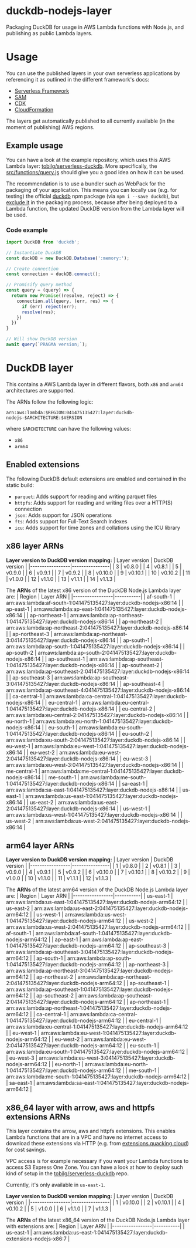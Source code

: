 # duckdb-nodejs-layer
Packaging DuckDB for usage in AWS Lambda functions with Node.js, and publishing as public Lambda layers.

# Usage
You can use the published layers in your own serverless applications by referencing it as outlined in the different framework's docs:

* [Serverless Framework](https://www.serverless.com/framework/docs/providers/aws/guide/serverless.yml/#functions)
* [SAM](https://aws.amazon.com/blogs/compute/working-with-aws-lambda-and-lambda-layers-in-aws-sam/)
* [CDK](https://docs.aws.amazon.com/cdk/api/v1/docs/aws-lambda-readme.html#layers)
* [CloudFormation](https://docs.aws.amazon.com/AWSCloudFormation/latest/UserGuide/aws-resource-lambda-function.html#cfn-lambda-function-layers)

The layers get automatically published to all currently available (in the moment of publishing) AWS regions.

## Example usage
You can have a look at the example repository, which uses this AWS Lambda layer: [tobilg/serverless-duckdb](https://github.com/tobilg/serverless-duckdb). More specifically, the [src/functions/query.js](https://github.com/tobilg/serverless-duckdb/blob/main/src/functions/query.js) should give you a good idea on how it can be used.

The recommendation is to use a bundler such as WebPack for the packaging of your application. This means you can locally use (e.g. for testing) the official [duckdb](https://www.npmjs.com/package/duckdb) npm package (via `npm i --save duckdb`), but [exclude it](https://github.com/tobilg/serverless-duckdb/blob/main/webpack.config.serverless.js#L27) in the packaging process, because after being deployed to a Lambda function, the updated DuckDB version from the Lambda layer will be used.

### Code example

```javascript
import DuckDB from 'duckdb';

// Instantiate DuckDB
const duckDB = new DuckDB.Database(':memory:');

// Create connection
const connection = duckDB.connect();

// Promisify query method
const query = (query) => {
  return new Promise((resolve, reject) => {
    connection.all(query, (err, res) => {
      if (err) reject(err);
      resolve(res);
    })
  })
}

// Will show DuckDB version
await query(`PRAGMA version;`);
```

# DuckDB layer
This contains a AWS Lambda layer in different flavors, both `x86` and `arm64` architectures are supported.

The ARNs follow the following logic:
```text
arn:aws:lambda:$REGION:041475135427:layer:duckdb-nodejs-$ARCHITECTURE:$VERSION
```

where `$ARCHITECTURE` can have the following values:

* `x86`
* `arm64`

## Enabled extensions
The following DuckDB default extensions are enabled and contained in the static build:

* `parquet`: Adds support for reading and writing parquet files
* `httpfs`: Adds support for reading and writing files over a HTTP(S) connection
* `json`: Adds support for JSON operations
* `fts`: Adds support for Full-Text Search Indexes
* `icu`: Adds support for time zones and collations using the ICU library

## x86 layer ARNs

**Layer version to DuckDB version mapping:**
| Layer version   | DuckDB version |
|-----------------|----------------|
| 3               | v0.8.0         |
| 4               | v0.8.1         |
| 5               | v0.9.0         |
| 6               | v0.9.1         |
| 7               | v0.9.2         |
| 8               | v0.10.0        |
| 9               | v0.10.1        |
| 10              | v0.10.2        |
| 11              | v1.0.0         |
| 12              | v1.1.0         |
| 13              | v1.1.1         |
| 14              | v1.1.3         |

The **ARNs** of the latest x86 version of the DuckDB Node.js Lambda layer are:
| Region          | Layer ARN |
|-----------------|-----------|
| af-south-1 | arn:aws:lambda:af-south-1:041475135427:layer:duckdb-nodejs-x86:14 |
| ap-east-1 | arn:aws:lambda:ap-east-1:041475135427:layer:duckdb-nodejs-x86:14 |
| ap-northeast-1 | arn:aws:lambda:ap-northeast-1:041475135427:layer:duckdb-nodejs-x86:14 |
| ap-northeast-2 | arn:aws:lambda:ap-northeast-2:041475135427:layer:duckdb-nodejs-x86:14 |
| ap-northeast-3 | arn:aws:lambda:ap-northeast-3:041475135427:layer:duckdb-nodejs-x86:14 |
| ap-south-1 | arn:aws:lambda:ap-south-1:041475135427:layer:duckdb-nodejs-x86:14 |
| ap-south-2 | arn:aws:lambda:ap-south-2:041475135427:layer:duckdb-nodejs-x86:14 |
| ap-southeast-1 | arn:aws:lambda:ap-southeast-1:041475135427:layer:duckdb-nodejs-x86:14 |
| ap-southeast-2 | arn:aws:lambda:ap-southeast-2:041475135427:layer:duckdb-nodejs-x86:14 |
| ap-southeast-3 | arn:aws:lambda:ap-southeast-3:041475135427:layer:duckdb-nodejs-x86:14 |
| ap-southeast-4 | arn:aws:lambda:ap-southeast-4:041475135427:layer:duckdb-nodejs-x86:14 |
| ca-central-1 | arn:aws:lambda:ca-central-1:041475135427:layer:duckdb-nodejs-x86:14 |
| eu-central-1 | arn:aws:lambda:eu-central-1:041475135427:layer:duckdb-nodejs-x86:14 |
| eu-central-2 | arn:aws:lambda:eu-central-2:041475135427:layer:duckdb-nodejs-x86:14 |
| eu-north-1 | arn:aws:lambda:eu-north-1:041475135427:layer:duckdb-nodejs-x86:14 |
| eu-south-1 | arn:aws:lambda:eu-south-1:041475135427:layer:duckdb-nodejs-x86:14 |
| eu-south-2 | arn:aws:lambda:eu-south-2:041475135427:layer:duckdb-nodejs-x86:14 |
| eu-west-1 | arn:aws:lambda:eu-west-1:041475135427:layer:duckdb-nodejs-x86:14 |
| eu-west-2 | arn:aws:lambda:eu-west-2:041475135427:layer:duckdb-nodejs-x86:14 |
| eu-west-3 | arn:aws:lambda:eu-west-3:041475135427:layer:duckdb-nodejs-x86:14 |
| me-central-1 | arn:aws:lambda:me-central-1:041475135427:layer:duckdb-nodejs-x86:14 |
| me-south-1 | arn:aws:lambda:me-south-1:041475135427:layer:duckdb-nodejs-x86:14 |
| sa-east-1 | arn:aws:lambda:sa-east-1:041475135427:layer:duckdb-nodejs-x86:14 |
| us-east-1 | arn:aws:lambda:us-east-1:041475135427:layer:duckdb-nodejs-x86:14 |
| us-east-2 | arn:aws:lambda:us-east-2:041475135427:layer:duckdb-nodejs-x86:14 |
| us-west-1 | arn:aws:lambda:us-west-1:041475135427:layer:duckdb-nodejs-x86:14 |
| us-west-2 | arn:aws:lambda:us-west-2:041475135427:layer:duckdb-nodejs-x86:14 |

## arm64 layer ARNs

**Layer version to DuckDB version mapping:**
| Layer version   | DuckDB version |
|-----------------|----------------|
| 1               | v0.8.0         |
| 2               | v0.8.1         |
| 3               | v0.9.0         |
| 4               | v0.9.1         |
| 5               | v0.9.2         |
| 6               | v0.10.0        |
| 7               | v0.10.1        |
| 8               | v0.10.2        |
| 9               | v1.0.0         |
| 10              | v1.1.0         |
| 11              | v1.1.1         |
| 12              | v1.1.3         |

The **ARNs** of the latest arm64 version of the DuckDB Node.js Lambda layer are:
| Region          | Layer ARN |
|-----------------|-----------|
| us-east-1 | arn:aws:lambda:us-east-1:041475135427:layer:duckdb-nodejs-arm64:12 |
| us-east-2 | arn:aws:lambda:us-east-2:041475135427:layer:duckdb-nodejs-arm64:12 |
| us-west-1 | arn:aws:lambda:us-west-1:041475135427:layer:duckdb-nodejs-arm64:12 |
| us-west-2 | arn:aws:lambda:us-west-2:041475135427:layer:duckdb-nodejs-arm64:12 |
| af-south-1 | arn:aws:lambda:af-south-1:041475135427:layer:duckdb-nodejs-arm64:12 |
| ap-east-1 | arn:aws:lambda:ap-east-1:041475135427:layer:duckdb-nodejs-arm64:12 |
| ap-southeast-3 | arn:aws:lambda:ap-southeast-3:041475135427:layer:duckdb-nodejs-arm64:12 |
| ap-south-1 | arn:aws:lambda:ap-south-1:041475135427:layer:duckdb-nodejs-arm64:12 |
| ap-northeast-3 | arn:aws:lambda:ap-northeast-3:041475135427:layer:duckdb-nodejs-arm64:12 |
| ap-northeast-2 | arn:aws:lambda:ap-northeast-2:041475135427:layer:duckdb-nodejs-arm64:12 |
| ap-southeast-1 | arn:aws:lambda:ap-southeast-1:041475135427:layer:duckdb-nodejs-arm64:12 |
| ap-southeast-2 | arn:aws:lambda:ap-southeast-2:041475135427:layer:duckdb-nodejs-arm64:12 |
| ap-northeast-1 | arn:aws:lambda:ap-northeast-1:041475135427:layer:duckdb-nodejs-arm64:12 |
| ca-central-1 | arn:aws:lambda:ca-central-1:041475135427:layer:duckdb-nodejs-arm64:12 |
| eu-central-1 | arn:aws:lambda:eu-central-1:041475135427:layer:duckdb-nodejs-arm64:12 |
| eu-west-1 | arn:aws:lambda:eu-west-1:041475135427:layer:duckdb-nodejs-arm64:12 |
| eu-west-2 | arn:aws:lambda:eu-west-2:041475135427:layer:duckdb-nodejs-arm64:12 |
| eu-south-1 | arn:aws:lambda:eu-south-1:041475135427:layer:duckdb-nodejs-arm64:12 |
| eu-west-3 | arn:aws:lambda:eu-west-3:041475135427:layer:duckdb-nodejs-arm64:12 |
| eu-north-1 | arn:aws:lambda:eu-north-1:041475135427:layer:duckdb-nodejs-arm64:12 |
| me-south-1 | arn:aws:lambda:me-south-1:041475135427:layer:duckdb-nodejs-arm64:12 |
| sa-east-1 | arn:aws:lambda:sa-east-1:041475135427:layer:duckdb-nodejs-arm64:12 |


## x86_64 layer with arrow, aws and httpfs extensions ARNs
This layer contains the arrow, aws and httpfs extensions. This enables Lambda functions that are in a VPC and have no internet access to download these extensions via HTTP (e.g. from [extensions.quacking.cloud](https://extensions.quacking.cloud)) for cost savings.

VPC access is for example necessary if you want your Lambda functions to access S3 Express One Zone. You can have a look at how to deploy such kind of setup in the [tobilg/serverless-duckdb](https://github.com/tobilg/serverless-duckdb/blob/main/serverless.yml#L112-L147) repo.

Currently, it's only available in `us-east-1`.

**Layer version to DuckDB version mapping:**
| Layer version   | DuckDB version |
|-----------------|----------------|
| 1               | v0.10.0        |
| 2               | v0.10.1        |
| 4               | v0.10.2        |
| 5               | v1.0.0         |
| 6               | v1.1.0         |
| 7               | v1.1.3         |

The **ARNs** of the latest x86_64 version of the DuckDB Node.js Lambda layer with extensions are:
| Region          | Layer ARN |
|-----------------|-----------|
| us-east-1 | arn:aws:lambda:us-east-1:041475135427:layer:duckdb-extensions-nodejs-x86:7 |
